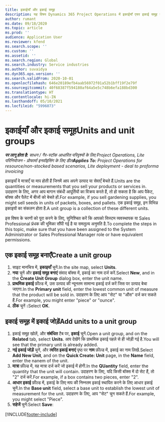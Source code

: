 ```yaml
---
title: इकाईयाँ और इकाई समूह
description: यह विषय Dynamics 365 Project Operations में इकाईयाँ एयर इकाई समूह बनाने के तरीके के बारे में जानकारी प्रदान करता है.
author: rumant
ms.date: 09/18/2020
ms.topic: article
ms.prod: ''
audience: Application User
ms.reviewer: kfend
ms.search.scope: ''
ms.custom: ''
ms.assetid: ''
ms.search.region: Global
ms.search.industry: Service industries
ms.author: suvaidya
ms.dyn365.ops.version: ''
ms.search.validFrom: 2020-10-01
ms.openlocfilehash: 646e20189efb4aab56972f01a52b1bff19f2e79f
ms.sourcegitcommit: 40f68387f594180af64a5e5c748b6efa188bd300
ms.translationtype: HT
ms.contentlocale: hi-IN
ms.lasthandoff: 05/10/2021
ms.locfileid: "5996073"
---
```

# <a name="units-and-unit-groups"></a><span data-ttu-id="b15ab-103">इकाईयाँ और इकाई समूह</span><span class="sxs-lookup"><span data-stu-id="b15ab-103">Units and unit groups</span></span>

<span data-ttu-id="b15ab-104">_**पर लागू होता है:** साधन / गैर-स्टॉक आधारित परिदृश्यों के लिए Project Operations, Lite परिनियोजन - प्रोफार्मा इनवॉइसिंग के लिए डील_</span><span class="sxs-lookup"><span data-stu-id="b15ab-104">_**Applies To:** Project Operations for resource/non-stocked based scenarios, Lite deployment - deal to proforma invoicing_</span></span>

<span data-ttu-id="b15ab-105">इकाइयाँ वे मात्राएँ या माप होती हैं जिनमें आप अपने उत्पाद या सेवाएँ बेचते हैं.</span><span class="sxs-lookup"><span data-stu-id="b15ab-105">Units are the quantities or measurements that you sell your products or services in.</span></span> <span data-ttu-id="b15ab-106">उदाहरण के लिए, अगर आप बागान संबंधी आपूर्तियों का विक्रय करते हैं, तो हो सकता है कि आप पैकेट, बॉक्स और पैलेट में बीजों को बेचते हों.</span><span class="sxs-lookup"><span data-stu-id="b15ab-106">For example, if you sell gardening supplies, you might sell seeds in units of packets, boxes, and pallets.</span></span> <span data-ttu-id="b15ab-107">एक इकाई समूह, इन विभिन्न इकाइयों का संकलन होता है.</span><span class="sxs-lookup"><span data-stu-id="b15ab-107">A unit group is a collection of these different units.</span></span>

<span data-ttu-id="b15ab-108">इस विषय के चरणों को पूरा करने के लिए, सुनिश्चित करें कि आपको सिस्टम व्यवस्थापक या Sales Professional प्रंधक की भूमिका सौंपी गई है या समतुल्य अनुमति है.</span><span class="sxs-lookup"><span data-stu-id="b15ab-108">To complete the steps in this topic, make sure that you have been assigned to the System Administrator or Sales Professional Manager role or have equivalent permissions.</span></span>

## <a name="create-a-unit-group"></a><span data-ttu-id="b15ab-109">एक इकाई समूह बनाएँ</span><span class="sxs-lookup"><span data-stu-id="b15ab-109">Create a unit group</span></span>

1. <span data-ttu-id="b15ab-110">साइट मानचित्र में, **इकाइयाँ** चुनें.</span><span class="sxs-lookup"><span data-stu-id="b15ab-110">In the site map, select **Units**.</span></span>
2. <span data-ttu-id="b15ab-111">**नया** चुनें और **इकाई समूह बनाएं** संवाद बॉक्स में, इकाई का नाम दर्ज करें.</span><span class="sxs-lookup"><span data-stu-id="b15ab-111">Select **New**, and in the **Create Unit Group** dialog box, enter the unit name.</span></span>
3. <span data-ttu-id="b15ab-112">**प्राथमिक इकाई** फ़ील्ड में, उस उत्पाद की न्यूनतम सामान्य इकाई दर्ज करें जिस पर उत्पाद बेचा जाएगा.</span><span class="sxs-lookup"><span data-stu-id="b15ab-112">In the **Primary unit** field, enter the lowest common unit of measure that the product will be sold in.</span></span> <span data-ttu-id="b15ab-113">उदाहरण के लिए आप "सेट" या "औंस" दर्ज कर सकते हैं.</span><span class="sxs-lookup"><span data-stu-id="b15ab-113">For example, you might enter "piece" or "ounce".</span></span>
4. <span data-ttu-id="b15ab-114">**ठीक** चुनें।</span><span class="sxs-lookup"><span data-stu-id="b15ab-114">Select **OK**.</span></span>

## <a name="add-units-to-a-unit-group"></a><span data-ttu-id="b15ab-115">इकाई समूह में इकाई जोड़ें</span><span class="sxs-lookup"><span data-stu-id="b15ab-115">Add units to a unit group</span></span>

1. <span data-ttu-id="b15ab-116">इकाई समूह खोलें, और **संबंधित** टैब पर, **इकाई** चुनें.</span><span class="sxs-lookup"><span data-stu-id="b15ab-116">Open a unit group, and on the **Related** tab, select **Units**.</span></span> <span data-ttu-id="b15ab-117">आप देखेंगे कि प्राथमिक इकाई पहले से ही जोड़ी गई है.</span><span class="sxs-lookup"><span data-stu-id="b15ab-117">You will see that the primary unit is already added.</span></span>
2. <span data-ttu-id="b15ab-118">**नई इकाई जोड़ें** चुनें, और **त्वरित इकाई बनाएं** पृष्ठ पर **नाम** फ़ील्ड में, इकाई का नाम लिखें.</span><span class="sxs-lookup"><span data-stu-id="b15ab-118">Select **Add New Unit**, and on the **Quick Create: Unit** page, in the **Name** field, enter the nanem of the unit.</span></span>
3. <span data-ttu-id="b15ab-119">**मात्रा** फ़ील्ड में, वह मात्रा दर्ज करें जो इकाई में होगी.</span><span class="sxs-lookup"><span data-stu-id="b15ab-119">In the **QUantity** field, enter the quantity that the unit will contain.</span></span> <span data-ttu-id="b15ab-120">उदाहरण के लिए, यदि किसी बॉक्स में दो सेट हैं, तो "2" दर्ज करें.</span><span class="sxs-lookup"><span data-stu-id="b15ab-120">For example, if a box contains two pieces, enter "2".</span></span> 
4. <span data-ttu-id="b15ab-121">**आधार इकाई** फ़ील्ड में, इकाई के लिए माप की निम्नतम इकाई स्थापित करने के लिए आधार इकाई चुनें.</span><span class="sxs-lookup"><span data-stu-id="b15ab-121">In the **Base unit** field, select a base unit to establish the lowest unit of measurement for the unit.</span></span> <span data-ttu-id="b15ab-122">उदाहरण के लिए, आप "सेट" चुन सकते हैं.</span><span class="sxs-lookup"><span data-stu-id="b15ab-122">For example, you might select "Piece".</span></span>
5. <span data-ttu-id="b15ab-123">**सहेजें** चुनें:</span><span class="sxs-lookup"><span data-stu-id="b15ab-123">Select **Save**:</span></span>


[!INCLUDE[footer-include](../includes/footer-banner.md)]